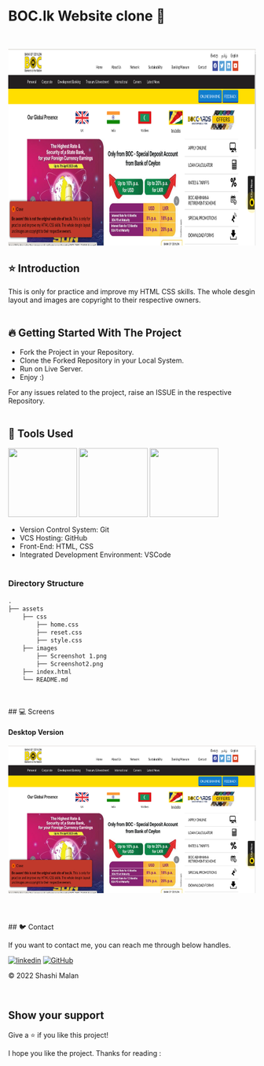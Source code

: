 # BOC.lk Website clone 🚀
 
<br/>
<p align="center">
<img height="400" width="800" src="/images/Screenshot%201.png">

</p>

## ⭐ Introduction

This is only for practice and improve my HTML  CSS  skills. The whole desgin layout and images are
copyright to their respective owners.
   <br/>
   <br/>

## 🔥 Getting Started With The Project

-  Fork the Project in your Repository.
-  Clone the Forked Repository in your Local System.
-  Run on Live Server.
-  Enjoy :)

For any issues related to the project, raise an ISSUE in the respective Repository.
<br/>
<br/>

## 🔨 Tools Used

<p align="justify">
<img height="140" width="140" src="https://www.w3.org/html/logo/downloads/HTML5_Logo_256.png">
<img height="140" width="140" src="https://logodix.com/logo/470309.png">
<img height="140" width="140" src="https://code.visualstudio.com/assets/apple-touch-icon.png">
</p>

-  Version Control System: Git
-  VCS Hosting: GitHub
-  Front-End: HTML, CSS
-  Integrated Development Environment: VSCode
   <br/>
   <br/>

### Directory Structure
```
.
├── assets
    ├── css
        ├── home.css
        ├── reset.css
        ├── style.css
    ├── images
        ├── Screenshot 1.png
        ├── Screenshot2.png
    ├── index.html
    └── README.md
``` 
<br/>
   <br/>
## 💻 Screens

#### Desktop Version

<p align="justify">
<img height="300" width="600" src="/images/Screenshot%201.png">


</p>

#

<br/>
## 🐦 Contact

If you want to contact me, you can reach me through below handles.

[![linkedin](https://img.shields.io/badge/Shashi_Malan-0077B5?style=for-the-badge&logo=linkedin&logoColor=white)](https://www.linkedin.com/in/shashi-malan-wijayananda-a7a244a7)
[![GitHub](https://img.shields.io/badge/Shashi_Malan-20232A?style=for-the-badge&logo=Github&logoColor=white)](https://github.com/ShashiMalanWijayananda)

© 2022 Shashi Malan

<br/>

## Show your support

Give a ⭐️ if you like this project!


I hope you like the project. Thanks for reading :
